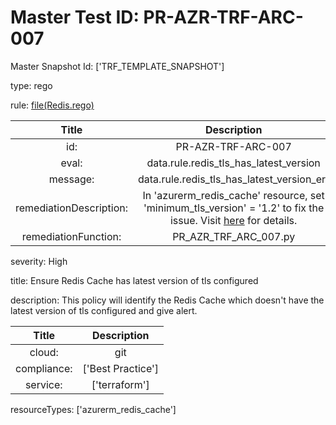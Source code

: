 



# Master Test ID: PR-AZR-TRF-ARC-007


Master Snapshot Id: ['TRF_TEMPLATE_SNAPSHOT']

type: rego

rule: [file(Redis.rego)]  
  
  
  
  

|Title|Description|
| :---: | :---: |
|id: |PR-AZR-TRF-ARC-007|
|eval: |data.rule.redis_tls_has_latest_version|
|message: |data.rule.redis_tls_has_latest_version_err|
|remediationDescription: | In 'azurerm_redis_cache' resource, set 'minimum_tls_version' = '1.2' to fix the issue. Visit <a href='https://registry.terraform.io/providers/hashicorp/azurerm/latest/docs/resources/redis_cache#minimum_tls_version' target='_blank'>here</a> for details.|
|remediationFunction: |PR_AZR_TRF_ARC_007.py|


severity: High

title: Ensure Redis Cache has latest version of tls configured

description: This policy will identify the Redis Cache which doesn't have the latest version of tls configured and give alert.  
  
  

|Title|Description|
| :---: | :---: |
|cloud: |git|
|compliance: |['Best Practice']|
|service: |['terraform']|


resourceTypes: ['azurerm_redis_cache']


[file(Redis.rego)]: https://github.com/prancer-io/prancer-compliance-test/tree/master/azure/terraform/Redis.rego
